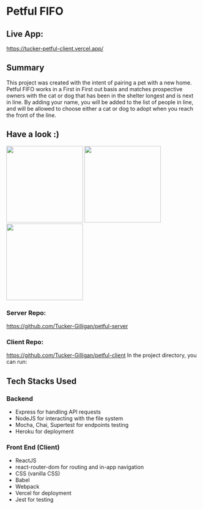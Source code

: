 # Petful FIFO

## Live App:

https://tucker-petful-client.vercel.app/

## Summary

This project was created with the intent of pairing a pet with a new home. Petful FIFO works in a First in First out basis and matches prospective owners with the cat or dog that has been in the shelter longest and is next in line. By adding your name, you will be added to the list of people in line, and will be allowed to choose either a cat or dog to adopt when you reach the front of the line.

## Have a look :)

<img src="https://user-images.githubusercontent.com/72029209/110018572-6b106380-7cf5-11eb-8013-1ab4d27401d8.jpg" width="200" />
<img src="https://user-images.githubusercontent.com/72029209/110018573-6ba8fa00-7cf5-11eb-8a54-dac5283a6634.jpg" width="200" />
<img src="https://user-images.githubusercontent.com/72029209/110018576-6c419080-7cf5-11eb-9e54-1a8e7b4f09f3.jpg" width="200" />

### Server Repo:

https://github.com/Tucker-Gilligan/petful-server

### Client Repo:

https://github.com/Tucker-Gilligan/petful-client
In the project directory, you can run:

## Tech Stacks Used

### Backend

- Express for handling API requests
- NodeJS for interacting with the file system
- Mocha, Chai, Supertest for endpoints testing
- Heroku for deployment

### Front End (Client)

- ReactJS
- react-router-dom for routing and in-app navigation
- CSS (vanilla CSS)
- Babel
- Webpack
- Vercel for deployment
- Jest for testing
